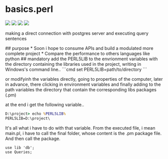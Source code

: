 # basics.perl
<div>
  <img src="https://img.shields.io/github/commit-activity/m/nahuelmol/basic-perl"/>
  <img src="https://img.shields.io/github/last-commit/nahuelmol/basic-perl"/>
  <img src="https://img.shields.io/github/languages/top/nahuelmol/basic-perl"/>
  <img src="https://img.shields.io/github/languages/code-size/nahuelmol/basic-perl"/>
</div>
<p>making a direct connection with postgres server and executing query sentences</p>
## purpose
* Soon i hope to consume APIs and build a modulated more complete project
* Compare the performance to others languages like python
## mandatory
add the PERL5LIB to the envrionment variables with the directory containing the libraries used in the project, writing in Windows's command line..
```cmd
set PERL5LIB=path/to/directory
```

or modifyinh the variables directly, going to properties of the computer, later in advance, there clicking in environment variables and finally adding to the path variables the directory that contain the corresponding libs packages (.pm)

at the end i get the following variable..
```cmd
D:\project> echo %PERL5LIB%
PERL5LIB=D:\project\
```

It's all what i have to do with that variable. From the executed file, i mean main.pl, i have to call the final folder, whose content is the .pm package file. And then call the package.

```
use lib 'db';
use Queries;
```
